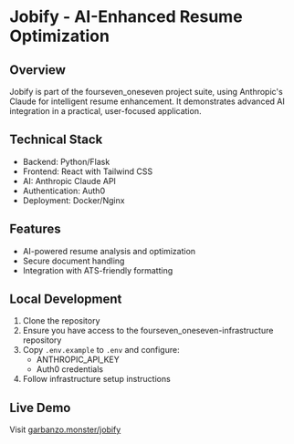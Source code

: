 # Jobify - AI-Enhanced Resume Optimization

## Overview
Jobify is part of the fourseven_oneseven project suite, using Anthropic's Claude for intelligent resume enhancement. It demonstrates advanced AI integration in a practical, user-focused application.

## Technical Stack
- Backend: Python/Flask
- Frontend: React with Tailwind CSS
- AI: Anthropic Claude API
- Authentication: Auth0
- Deployment: Docker/Nginx

## Features
- AI-powered resume analysis and optimization
- Secure document handling
- Integration with ATS-friendly formatting

## Local Development
1. Clone the repository
2. Ensure you have access to the fourseven_oneseven-infrastructure repository
3. Copy `.env.example` to `.env` and configure:
   - ANTHROPIC_API_KEY
   - Auth0 credentials
4. Follow infrastructure setup instructions

## Live Demo
Visit [garbanzo.monster/jobify](https://garbanzo.monster/jobify)